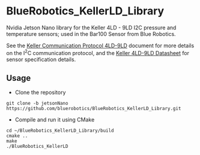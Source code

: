 # BlueRobotics_KellerLD_Library

Nvidia Jetson Nano library for the Keller 4LD - 9LD I2C pressure and temperature sensors; used in the Bar100 Sensor from Blue Robotics.

See the [Keller Communication Protocol 4LD-9LD](http://www.keller-druck2.ch/swupdate/InstallerD-LineAddressManager/manual/Communication_Protocol_4LD-9LD_en.pdf) document for more details on the I<sup>2</sup>C communication protocol, and the [Keller 4LD-9LD Datasheet](https://download.keller-druck.com/api/download/2LfcGMzMbeHdjFbyUd5DWA/en/latest) for sensor specification details.

## Usage
- Clone the repository
```
git clone -b jetsonNano https://github.com/bluerobotics/BlueRobotics_KellerLD_Library.git
```
- Compile and run it using CMake
```
cd ~/BlueRobotics_KellerLD_Library/build
cmake ..
make
./BlueRobotics_KellerLD
```